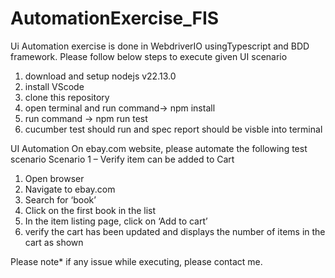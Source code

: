 # AutomationExercise_FIS

Ui Automation exercise is done in WebdriverIO usingTypescript and BDD framework. Please follow below steps to execute given UI scenario

1. download and setup nodejs v22.13.0
2. install VScode
3. clone this repository
4. open terminal and run command-> npm install
5. run command -> npm run test
6. cucumber test should run and spec report should be visble into terminal

UI Automation
On ebay.com website, please automate the following test scenario
Scenario 1 – Verify item can be added to Cart
1. Open browser
2. Navigate to ebay.com
3. Search for ‘book’
4. Click on the first book in the list
5. In the item listing page, click on ‘Add to cart’
6. verify the cart has been updated and displays the number of items in the cart as shown

Please note* if any issue while executing, please contact me.